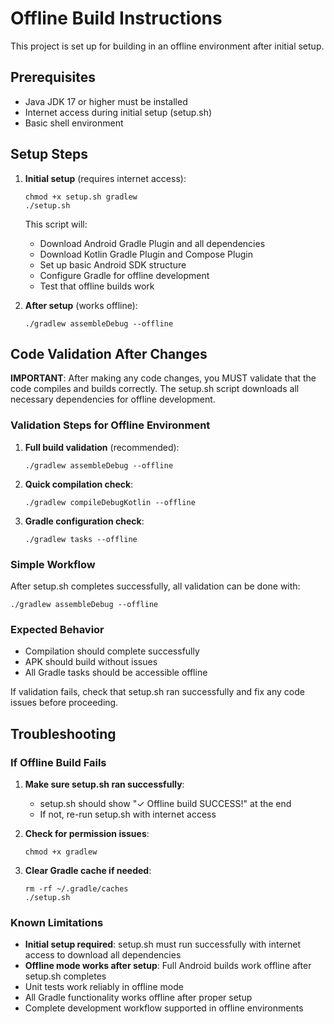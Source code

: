 # Offline Build Instructions

This project is set up for building in an offline environment after initial setup.

## Prerequisites

- Java JDK 17 or higher must be installed
- Internet access during initial setup (setup.sh)
- Basic shell environment

## Setup Steps

1. **Initial setup** (requires internet access):
   ```
   chmod +x setup.sh gradlew
   ./setup.sh
   ```
   
   This script will:
   - Download Android Gradle Plugin and all dependencies
   - Download Kotlin Gradle Plugin and Compose Plugin
   - Set up basic Android SDK structure
   - Configure Gradle for offline development
   - Test that offline builds work

2. **After setup** (works offline):
   ```
   ./gradlew assembleDebug --offline
   ```

## Code Validation After Changes

**IMPORTANT**: After making any code changes, you MUST validate that the code compiles and builds correctly. The setup.sh script downloads all necessary dependencies for offline development.

### Validation Steps for Offline Environment

1. **Full build validation** (recommended):
   ```
   ./gradlew assembleDebug --offline
   ```

2. **Quick compilation check**:
   ```
   ./gradlew compileDebugKotlin --offline
   ```

3. **Gradle configuration check**:
   ```
   ./gradlew tasks --offline
   ```

### Simple Workflow

After setup.sh completes successfully, all validation can be done with:
```
./gradlew assembleDebug --offline
```

### Expected Behavior

- Compilation should complete successfully
- APK should build without issues
- All Gradle tasks should be accessible offline

If validation fails, check that setup.sh ran successfully and fix any code issues before proceeding.

## Troubleshooting

### If Offline Build Fails

1. **Make sure setup.sh ran successfully**:
   - setup.sh should show "✓ Offline build SUCCESS!" at the end
   - If not, re-run setup.sh with internet access

2. **Check for permission issues**:
   ```
   chmod +x gradlew
   ```

3. **Clear Gradle cache if needed**:
   ```
   rm -rf ~/.gradle/caches
   ./setup.sh
   ```

### Known Limitations

- **Initial setup required**: setup.sh must run successfully with internet access to download all dependencies
- **Offline mode works after setup**: Full Android builds work offline after setup.sh completes
- Unit tests work reliably in offline mode  
- All Gradle functionality works offline after proper setup
- Complete development workflow supported in offline environments